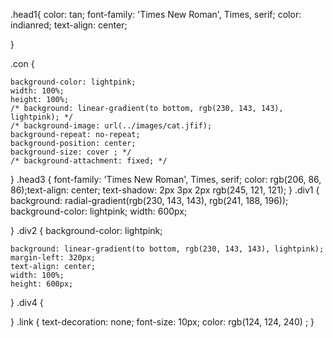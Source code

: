 .head1{
    color: tan;
    font-family: 'Times New Roman', Times, serif; 
    color: indianred; 
    text-align: center;
   
}

.con {
    
    background-color: lightpink; 
    width: 100%;
    height: 100%;
    /* background: linear-gradient(to bottom, rgb(230, 143, 143), lightpink); */
    /* background-image: url(../images/cat.jfif);
    background-repeat: no-repeat;
    background-position: center;
    background-size: cover ; */
    /* background-attachment: fixed; */
}
.head3
{
    font-family: 'Times New Roman', Times, serif; 
    color: rgb(206, 86, 86);text-align: center;
    text-shadow: 2px 3px 2px rgb(245, 121, 121);
}
.div1
{
    background: radial-gradient(rgb(230, 143, 143), rgb(241, 188, 196));
    background-color: lightpink; 
    width: 600px;
    
    
}
.div2
{
    background-color: lightpink; 
     
    background: linear-gradient(to bottom, rgb(230, 143, 143), lightpink);
    margin-left: 320px; 
    text-align: center;
    width: 100%;
    height: 600px;
}
.div4 
{
    
}
.link
{
    text-decoration: none;
    font-size: 10px;
    color: rgb(124, 124, 240) ;
}
